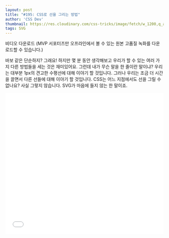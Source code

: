 ```yaml
---
layout: post
title: "#195: CSS로 선을 그리는 방법"
author: 'CSS Dev'
thumbnail: https://res.cloudinary.com/css-tricks/image/fetch/w_1200,q_auto,f_auto/https://css-tricks.com/wp-content/uploads/2020/09/draw-line-thumb.png
tags: SVG
---
```



비디오 다운로드
(MVP 서포터즈만 오프라인에서 볼 수 있는 원본 고품질 녹화를 다운로드할 수 있습니다.)

바보 같은 단순하지? 그래요! 하지만 몇 분 동안 생각해보고 우리가 할 수 있는 여러 가지 다른 방법들을 세는 것은 재미있어요. 그런데 내가 무슨 말을 한 줄이란 말이냐? 우리는 대부분 1px의 견고한 수평선에 대해 이야기 할 것입니다. 그러나 우리는 조금 더 시간을 끌면서 다른 선들에 대해 이야기 할 것입니다. CSS는 어느 지점에서도 선을 그릴 수 없나요? 사실 그렇지 않습니다. SVG가 마음에 들지 않는 한 말이죠.

<div class="wp-block-cp-codepen-gutenberg-embed-block cp_embed_wrapper resizable" style="height: 450px;"><iframe id="cp_embed_mdPGLGO" src="//codepen.io/anon/embed/mdPGLGO?height=450&amp;theme-id=1&amp;slug-hash=mdPGLGO&amp;default-tab=result" height="450" scrolling="no" frameborder="0" allowfullscreen="" allowpaymentrequest="" name="CodePen Embed mdPGLGO" title="CodePen Embed mdPGLGO" class="cp_embed_iframe" style="width: 100%; overflow: hidden; height: 100%;">CodePen Embed Fallback</iframe><div class="win-size-grip" style="touch-action: none;"></div></div>